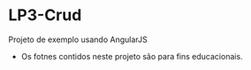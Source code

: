 # LP3-Crud

Projeto de exemplo usando AngularJS

* Os fotnes contidos neste projeto são para fins educacionais.
